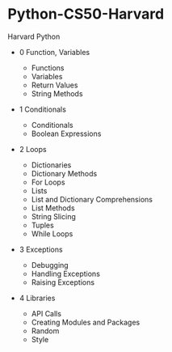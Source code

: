 # Python-CS50-Harvard
Harvard Python

- 0 Function, Variables 
    - Functions 
    - Variables 
    - Return Values 
    - String Methods

- 1 Conditionals
    - Conditionals 
    - Boolean Expressions 

- 2 Loops 
    - Dictionaries 
    - Dictionary Methods 
    - For Loops 
    - Lists
    - List and Dictionary Comprehensions 
    - List Methods 
    - String Slicing 
    - Tuples 
    - While Loops 

- 3 Exceptions 
    - Debugging 
    - Handling Exceptions 
    - Raising Exceptions 

- 4 Libraries 
    - API Calls 
    - Creating Modules and Packages 
    - Random 
    - Style 